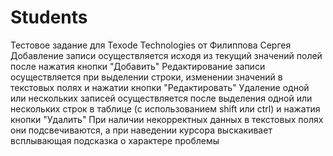 # Students
Тестовое задание для Texode Technologies от Филиппова Сергея
Добавление записи осуществляется исходя из текущий значений полей после нажатия кнопки "Добавить"
Редактирование записи осуществляется при выделении строки, изменении значений в текстовых полях и нажатии кнопки "Редактировать"
Удаление одной или нескольких записей осуществляется после выделения одной или нескольких строк в таблице (с использованием shift или ctrl) и нажатия кнопки "Удалить"
При наличии некорректных данных в текстовых полях они подсвечиваются, а при наведении курсора выскакивает всплывающая подсказка о характере проблемы
